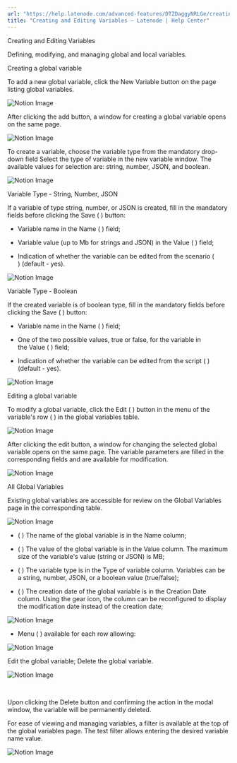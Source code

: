 ```yaml
---
url: "https://help.latenode.com/advanced-features/DTZDaggyNRLGe/creating-and-editing-variables/DTZDagfCdKHXfBrt"
title: "Creating and Editing Variables – Latenode | Help Center"
---
```


 Creating and Editing Variables

Defining, modifying, and managing global and local variables.


 Creating a global variable

To add a new global variable, click the New Variable button on the page listing global variables.

![Notion Image](https://www.notion.so/image/https%A%F%Fprod-files-secure.s.us-west-.amazonaws.com%Ffbefde--fff--dca%Ffefcc-bda-f-acd-fcbcc%FUntitled.png?table=block&id=d-a-e-beb-caea&cache=v)

After clicking the add button, a window for creating a global variable opens on the same page.

![Notion Image](https://www.notion.so/image/https%A%F%Fprod-files-secure.s.us-west-.amazonaws.com%Ffbefde--fff--dca%Fbbcfb-bb-b-aa-fbdbafdb%FUntitled.png?table=block&id=d-a--fc-eaadf&cache=v)

To create a variable, choose the variable type from the mandatory drop-down field Select the type of variable in the new variable window. The available values for selection are: string, number, JSON, and boolean.

![Notion Image](https://www.notion.so/image/https%A%F%Fprod-files-secure.s.us-west-.amazonaws.com%Ffbefde--fff--dca%F--e-aac-cb%FUntitled.png?table=block&id=d-a-f-ae-ddbaeb&cache=v)

 Variable Type - String, Number, JSON

If a variable of type string, number, or JSON is created, fill in the mandatory fields before clicking the Save (  ) button:

- Variable name in the Name (  ) field;

- Variable value (up to Mb for strings and JSON) in the Value (  ) field;

- Indication of whether the variable can be edited from the scenario (  ) (default - yes).

![Notion Image](https://www.notion.so/image/https%A%F%Fprod-files-secure.s.us-west-.amazonaws.com%Ffbefde--fff--dca%Faee-bc-d-fa-fcbf%FUntitled.png?table=block&id=d-a--d-fceafc&cache=v)

 Variable Type - Boolean

If the created variable is of boolean type, fill in the mandatory fields before clicking the Save (  ) button:

- Variable name in the Name (  ) field;

- One of the two possible values, true or false, for the variable in the Value (  ) field;

- Indication of whether the variable can be edited from the script (  ) (default - yes).

![Notion Image](https://www.notion.so/image/https%A%F%Fprod-files-secure.s.us-west-.amazonaws.com%Ffbefde--fff--dca%Fae-a-f-b-aad%FUntitled.png?table=block&id=d-a--a-eadecaf&cache=v)

 Editing a global variable

To modify a global variable, click the Edit (  ) button in the menu of the variable's row (  ) in the global variables table.

![Notion Image](https://www.notion.so/image/https%A%F%Fprod-files-secure.s.us-west-.amazonaws.com%Ffbefde--fff--dca%Ffdea--a-afc-de%FUntitled.png?table=block&id=d-a--aff-dca&cache=v)

After clicking the edit button, a window for changing the selected global variable opens on the same page. The variable parameters are filled in the corresponding fields and are available for modification.

![Notion Image](https://www.notion.so/image/https%A%F%Fprod-files-secure.s.us-west-.amazonaws.com%Ffbefde--fff--dca%Fbbfa-ed-ba-aa-dbc%FUntitled.png?table=block&id=d-a--b-cfed&cache=v)

 All Global Variables

Existing global variables are accessible for review on the Global Variables page in the corresponding table.

![Notion Image](https://www.notion.so/image/https%A%F%Fprod-files-secure.s.us-west-.amazonaws.com%Ffbefde--fff--dca%Fbfd-ac-d-c-cfdac%FUntitled.png?table=block&id=d-a-de--cffd&cache=v)

- ( ) The name of the global variable is in the Name column;

- ( ) The value of the global variable is in the Value column. The maximum size of the variable's value (string or JSON) is MB;

- ( ) The variable type is in the Type of variable column. Variables can be a string, number, JSON, or a boolean value (true/false);

- ( ) The creation date of the global variable is in the Creation Date column. Using the gear icon, the column can be reconfigured to display the modification date instead of the creation date;

![Notion Image](https://www.notion.so/image/https%A%F%Fprod-files-secure.s.us-west-.amazonaws.com%Ffbefde--fff--dca%Fc-a-d-b-addaad%FUntitled.png?table=block&id=d-a-a-f-cbcd&cache=v)

- Menu ( ) available for each row allowing:

![Notion Image](https://www.notion.so/image/https%A%F%Fprod-files-secure.s.us-west-.amazonaws.com%Ffbefde--fff--dca%Fefefa-ba-bd-b-bcfd%FUntitled.png?table=block&id=d-a-e-b-eeccbabe&cache=v)

Edit the global variable;
Delete the global variable.

![Notion Image](https://www.notion.so/image/https%A%F%Fprod-files-secure.s.us-west-.amazonaws.com%Ffbefde--fff--dca%Faaa-e-c-bbe-eeeffa%FUntitled.png?table=block&id=d-a-e--dfadee&cache=v)

️

Upon clicking the Delete button and confirming the action in the modal window, the variable will be permanently deleted.

For ease of viewing and managing variables, a filter is available at the top of the global variables page. The test filter allows entering the desired variable name value.

![Notion Image](https://www.notion.so/image/https%A%F%Fprod-files-secure.s.us-west-.amazonaws.com%Ffbefde--fff--dca%Fbabdd-e-cb-bad-c%FUntitled.png?table=block&id=d-a-e-bd-faabd&cache=v)